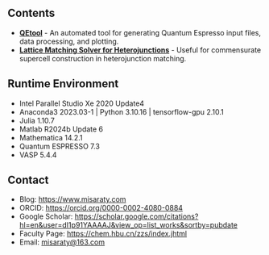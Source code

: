 ## Contents
* **[QEtool](./QEtool)** - An automated tool for generating Quantum Espresso input files, data processing, and plotting.
* **[Lattice Matching Solver for Heterojunctions](./Lattice%20Matching%20Solver%20for%20Heterojunctions)** - Useful for commensurate supercell construction in heterojunction matching.

## Runtime Environment
* Intel Parallel Studio Xe 2020 Update4
* Anaconda3 2023.03-1 | Python 3.10.16 | tensorflow-gpu 2.10.1
* Julia 1.10.7
* Matlab R2024b Update 6
* Mathematica 14.2.1
* Quantum ESPRESSO 7.3
* VASP 5.4.4

## Contact
* Blog: https://www.misaraty.com
* ORCID: https://orcid.org/0000-0002-4080-0884
* Google Scholar: https://scholar.google.com/citations?hl=en&user=dI1p91YAAAAJ&view_op=list_works&sortby=pubdate
* Faculty Page: https://chem.hbu.cn/zzs/index.jhtml
* Email: misaraty@163.com
